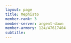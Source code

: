 ```yaml
---
layout: page
title: Mephisto
member-rank: 3
member-server: argent-dawn
member-armory: 124/47617404
subtitle: 
---
```



